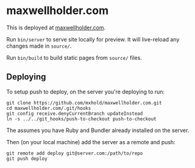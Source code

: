# maxwellholder.com

This is deployed at [maxwellholder.com](http://maxwellholder.com).

Run `bin/server` to serve site locally for preview. It will live-reload any
changes made in `source/`.

Run `bin/build` to build static pages from `source/` files.


## Deploying

To setup push to deploy, on the server you're deploying to run:

```
git clone https://github.com/mxhold/maxwellholder.com.git
cd maxwellholder.com/.git/hooks
git config receive.denyCurrentBranch updateInstead
ln -s ../../git_hooks/push-to-checkout push-to-checkout
```

The assumes you have Ruby and Bundler already installed on the server.

Then (on your local machine) add the server as a remote and push:

```
git remote add deploy git@server.com:/path/to/repo
git push deploy
```

